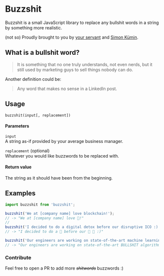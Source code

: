 # Buzzshit

Buzzshit is a small JavaScript library to replace any bullshit words in a string by something more realistic.

(not so) Proudly brought to you by [your servant](https://pierrevanmart.com) and [Simon Kümin](https://simonkuemin.ch/).

##  What is a bullshit word?

> It is something that no one truly understands, not even nerds, but it still used by marketing guys to sell things nobody can do.

Another definition could be:

> Any word that makes no sense in a LinkedIn post.

## Usage

```
buzzshit(input[, replacement])
```

#### Parameters

`input`<br />
A string as-if provided by your average business manager.

`replacement` (optional)<br />
Whatever you would like buzzwords to be replaced with.

#### Return value

The string as it should have been from the beginning.

## Examples

``` JavaScript
import buzzshit from 'buzzshit';

buzzshit('We at [company name] love blockchain!');
// -> "We at [company name] love 💩!"
//
buzzshit('I decided to do a digital detox before our disruptive ICO :)');
// -> "I decided to do a 💩 before our 💩 💩 :)"

buzzshit('Our engineers are working on state-of-the-art machine learning algorithms.', 'BULLSHIT');
// -> "Our engineers are working on state-of-the-art BULLSHIT algorithms."
```

### Contribute

Feel free to open a PR to add more _~~shitwords~~_ buzzwords :)
